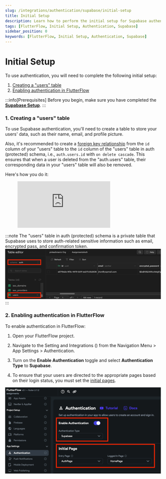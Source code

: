 ```yaml
---
slug: /integrations/authentication/supabase/initial-setup
title: Initial Setup
description: Learn how to perform the initial setup for Supabase authentication in your FlutterFlow app.
tags: [FlutterFlow, Initial Setup, Authentication, Supabase]
sidebar_position: 0
keywords: [FlutterFlow, Initial Setup, Authentication, Supabase]
---
```


# Initial Setup

To use authentication, you will need to complete the following initial setup:

1. [Creating a "users" table](#1-creating-a-users-table)
2. [Enabling authentication in FlutterFlow](#2-enabling-authentication-in-flutterflow)


:::info[Prerequisites]
Before you begin, make sure you have completed the 
[**Supabase Setup**](../../supabase/supabase-setup.md).
:::

### 1. Creating a "users" table

To use Supabase authentication, you'll need to create a table to store your users' data, such as their name, email, and profile picture.

Also, it's recommended to create a [foreign key relationship](https://supabase.com/docs/guides/database/tables#joining-tables-with-foreign-keys) from the `id` column of your "users" table to the `id` column of the "users" table in auth (protected) schema, i.e., `auth.users.id` with `on delete cascade`. This ensures that when a user is deleted from the "auth.users" table, their corresponding data in your "users" table will also be removed.

Here's how you do it:

<figure>
    <div class="video-container"><iframe src="https://www.loom.
    com/embed/430d196461b7466283a069de9ff7e707?sid=7ccb937f-f711-4a55-b1c5-f65a8515fa94" frameborder="0" allow="accelerometer; autoplay; clipboard-write; encrypted-media; gyroscope; picture-in-picture; web-share" referrerpolicy="strict-origin-when-cross-origin" allowfullscreen></iframe></div>
    
    
  <figcaption class="centered-caption"></figcaption>
</figure>

:::note
The "users" table in auth (protected) schema is a private table that Supabase uses to store auth-related sensitive information such as email, encrypted pass, and confirmation token.
![img.png](img.png)
:::

### 2. Enabling authentication in FlutterFlow

To enable authentication in FlutterFlow:

1. Open your FlutterFlow project.

2. Navigate to the Setting and Integrations () from the Navigation Menu > App Settings > 
   Authentication.

3. Turn on the **Enable Authentication** toggle and select **Authentication Type** to **Supabase**.

4. To ensure that your users are directed to the appropriate pages based on their login status, 
   you must set the [initial pages](/settings-and-integrations/general-settings/app-details#initial-page).

![img_1.png](img_1.png)